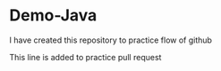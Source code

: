 # Demo-Java
I have created this repository to practice flow of github

This line is added to practice pull request

